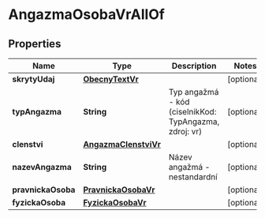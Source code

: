 

# AngazmaOsobaVrAllOf


## Properties

| Name | Type | Description | Notes |
|------------ | ------------- | ------------- | -------------|
|**skrytyUdaj** | [**ObecnyTextVr**](ObecnyTextVr.md) |  |  [optional] |
|**typAngazma** | **String** | Typ angažmá  - kód (ciselnikKod: TypAngazma, zdroj: vr)  |  [optional] |
|**clenstvi** | [**AngazmaClenstviVr**](AngazmaClenstviVr.md) |  |  [optional] |
|**nazevAngazma** | **String** | Název angažmá - nestandardní |  [optional] |
|**pravnickaOsoba** | [**PravnickaOsobaVr**](PravnickaOsobaVr.md) |  |  [optional] |
|**fyzickaOsoba** | [**FyzickaOsobaVr**](FyzickaOsobaVr.md) |  |  [optional] |



